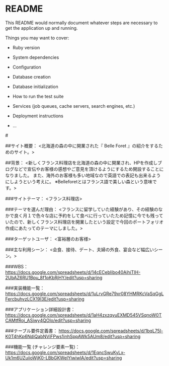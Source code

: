 # README

This README would normally document whatever steps are necessary to get the
application up and running.

Things you may want to cover:

* Ruby version

* System dependencies

* Configuration

* Database creation

* Database initialization

* How to run the test suite

* Services (job queues, cache servers, search engines, etc.)

* Deployment instructions

* ...





#<BelleForet>


##サイト概要：
<北海道の森の中に開業された『 Belle Foret 』の紹介をするためのサイト。>


##背景：
<新しくフランス料理店を北海道の森の中に開業され、HPを作成しブログなどで宣伝やお客様の感想やご意見を頂けるようにするため開設することになりました。
また、海外のお客様も多い地域なので英語での表記も出来るようにしようという考えに。
※Belleforetとはフランス語で美しい森という意味です。>


###サイトテーマ：
<フランス料理店>


###テーマを選んだ理由：
<フランスに留学していた経験があり、その経験のなかで良く月１で色々な店に予約をして食べに行っていたため記憶に今でも残っていたので、新しくフランス料理店を開業したという設定で今回のポートフォリオ作成にあたってのテーマにしました。>


###ターゲットユーザ：
<富裕層のお客様>


###主な利用シーン：
<会食、接待、デート、夫婦の外食、宴会など幅広いシーン。>


###WBS：
<https://docs.google.com/spreadsheets/d/14cECebIibo40AihiTIH-2UbAZ6RU1Bpu_8f1pKbRjHY/edit?usp=sharing>


###実装機能一覧：
<https://docs.google.com/spreadsheets/d/1uLrvGRe79xr08YHMRKcVaSqGgLFercbuhvzLCX19I3E/edit?usp=sharing>


###アプリケーション詳細設計書：
<https://docs.google.com/spreadsheets/d/1aH4zxzqyuEXMD545VSqnoW0TCAMtfRoj_ASiwy4QOIo/edit?usp=sharing>


###テーブル要件定義書：
<https://docs.google.com/spreadsheets/d/1bqL75l-K0T4hKp6NdiQabNViFPws1inhSppAWk5AUm8/edit?usp=sharing>


###機能一覧 (チャレンジ要素一覧)：
<https://docs.google.com/spreadsheets/d/1EqncSwuKyLx-Uk1m6UZuiioWjK0-LBbGKWeIYiwiwlA/edit?usp=sharing>
